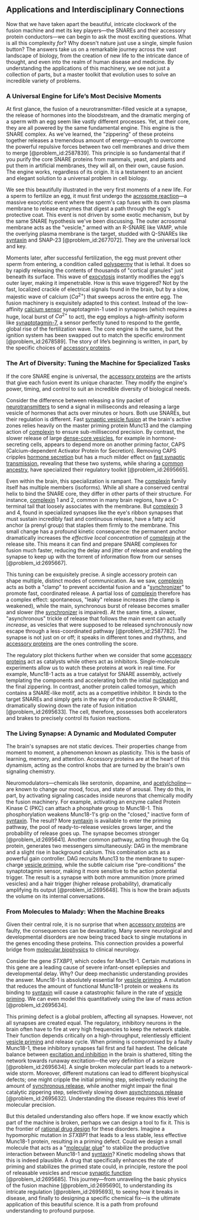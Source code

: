 ## Applications and Interdisciplinary Connections

Now that we have taken apart the beautiful, intricate clockwork of the fusion machine and met its key players—the SNAREs and their accessory protein conductors—we can begin to ask the most exciting questions. What is all this complexity *for*? Why doesn't nature just use a single, simple fusion button? The answers take us on a remarkable journey across the vast landscape of biology, from the creation of new life to the intricate dance of thought, and even into the realm of human disease and medicine. By understanding the applications of this machinery, we see not just a collection of parts, but a master toolkit that evolution uses to solve an incredible variety of problems.

### A Universal Engine for Life’s Most Decisive Moments

At first glance, the fusion of a neurotransmitter-filled vesicle at a synapse, the release of hormones into the bloodstream, and the dramatic merging of a sperm with an egg seem like vastly different processes. Yet, at their core, they are all powered by the same fundamental engine. This engine is the SNARE complex. As we've learned, the "zippering" of these proteins together releases a tremendous amount of energy—enough to overcome the powerful repulsive forces between two cell membranes and drive them to merge [@problem_id:2587839]. This principle is so fundamental that if you purify the core SNARE proteins from mammals, yeast, and plants and put them in artificial membranes, they will all, on their own, cause fusion. The engine works, regardless of its origin. It is a testament to an ancient and elegant solution to a universal problem in cell biology.

We see this beautifully illustrated in the very first moments of a new life. For a sperm to fertilize an egg, it must first undergo the [acrosome reaction](@article_id:149528)—a massive exocytotic event where the sperm's cap fuses with its own plasma membrane to release enzymes that digest a path through the egg's protective coat. This event is not driven by some exotic mechanism, but by the same SNARE hypothesis we've been discussing. The outer acrosomal membrane acts as the "vesicle," armed with an R-SNARE like VAMP, while the overlying plasma membrane is the target, studded with Q-SNAREs like [syntaxin](@article_id:167746) and SNAP-23 [@problem_id:2677072]. They are the universal lock and key.

Moments later, after successful fertilization, the egg must prevent other sperm from entering, a condition called [polyspermy](@article_id:144960) that is lethal. It does so by rapidly releasing the contents of thousands of "cortical granules" just beneath its surface. This wave of [exocytosis](@article_id:141370) instantly modifies the egg's outer layer, making it impenetrable. How is this wave triggered? Not by the fast, localized crackle of electrical signals found in the brain, but by a slow, majestic wave of calcium ($Ca^{2+}$) that sweeps across the entire egg. The fusion machinery is exquisitely adapted to this context. Instead of the low-affinity [calcium sensor](@article_id:162891) synaptotagmin-1 used in synapses (which requires a huge, local burst of $Ca^{2+}$ to act), the egg employs a high-affinity isoform like [synaptotagmin-7](@article_id:182416), a sensor perfectly tuned to respond to the gentle, global rise of the fertilization wave. The core engine is the same, but the ignition system has been swapped out to match the specific environment [@problem_id:2678589]. The story of life’s beginning is written, in part, by the specific choices of [accessory proteins](@article_id:201581).

### The Art of Diversity: Tuning the Machine for Specialized Tasks

If the core SNARE engine is universal, the [accessory proteins](@article_id:201581) are the artists that give each fusion event its unique character. They modify the engine's power, timing, and control to suit an incredible diversity of biological needs.

Consider the difference between releasing a tiny packet of [neurotransmitters](@article_id:156019) to send a signal in milliseconds and releasing a large vesicle of hormones that acts over minutes or hours. Both use SNAREs, but their regulation is different. Fast [synaptic vesicle fusion](@article_id:175923) at the brain's active zones relies heavily on the master priming protein Munc13 and the clamping action of [complexin](@article_id:170533) to ensure sub-millisecond precision. By contrast, the slower release of large [dense-core vesicles](@article_id:168498), for example in hormone-secreting cells, appears to depend more on another priming factor, CAPS (Calcium-dependent Activator Protein for Secretion). Removing CAPS cripples [hormone secretion](@article_id:172685) but has a much milder effect on [fast synaptic transmission](@article_id:172077), revealing that these two systems, while sharing a [common ancestry](@article_id:175828), have specialized their regulatory toolkit [@problem_id:2695665].

Even within the brain, this specialization is rampant. The [complexin](@article_id:170533) family itself has multiple members (isoforms). While all share a conserved central helix to bind the SNARE core, they differ in other parts of their structure. For instance, [complexin](@article_id:170533) 1 and 2, common in many brain regions, have a C-terminal tail that loosely associates with the membrane. But [complexin](@article_id:170533) 3 and 4, found in specialized synapses like the eye's ribbon synapses that must sustain incredibly fast and continuous release, have a fatty acid anchor (a prenyl group) that staples them firmly to the membrane. This small change has a profound kinetic consequence: the permanent anchor dramatically increases the *effective local concentration* of [complexin](@article_id:170533) at the release site. This means it can find and prepare SNARE complexes for fusion much faster, reducing the delay and jitter of release and enabling the synapse to keep up with the torrent of information flow from our senses [@problem_id:2695667].

This tuning can be exquisitely precise. A single accessory protein can shape multiple, distinct modes of communication. As we saw, [complexin](@article_id:170533) acts as both a "clamp" to prevent accidental fusion and a "[synchronizer](@article_id:175356)" to promote fast, coordinated release. A partial loss of [complexin](@article_id:170533) therefore has a complex effect: spontaneous, "leaky" release increases (the clamp is weakened), while the main, synchronous burst of release becomes smaller and slower (the [synchronizer](@article_id:175356) is impaired). At the same time, a slower, "asynchronous" trickle of release that follows the main event can actually *increase*, as vesicles that were supposed to be released synchronously now escape through a less-coordinated pathway [@problem_id:2587782]. The synapse is not just on or off; it speaks in different tones and rhythms, and [accessory proteins](@article_id:201581) are the ones controlling the score.

The regulatory plot thickens further when we consider that some [accessory proteins](@article_id:201581) act as catalysts while others act as inhibitors. Single-molecule experiments allow us to watch these proteins at work in real time. For example, Munc18-1 acts as a true catalyst for SNARE assembly, actively templating the components and accelerating both the initial [nucleation](@article_id:140083) and the final zippering. In contrast, another protein called tomosyn, which contains a SNARE-like motif, acts as a competitive inhibitor. It binds to the target SNAREs and simply gets in the way of the productive R-SNARE, dramatically slowing down the rate of fusion initiation [@problem_id:2695633]. The cell, therefore, possesses both accelerators and brakes to precisely control its fusion reactions.

### The Living Synapse: A Dynamic and Modulated Computer

The brain's synapses are not static devices. Their properties change from moment to moment, a phenomenon known as plasticity. This is the basis of learning, memory, and attention. Accessory proteins are at the heart of this dynamism, acting as the control knobs that are turned by the brain's own signaling chemistry.

Neuromodulators—chemicals like serotonin, dopamine, and [acetylcholine](@article_id:155253)—are known to change our mood, focus, and state of arousal. They do this, in part, by activating signaling cascades inside neurons that chemically modify the fusion machinery. For example, activating an enzyme called Protein Kinase C (PKC) can attach a phosphate group to Munc18-1. This phosphorylation weakens Munc18-1's grip on the "closed," inactive form of [syntaxin](@article_id:167746). The result? More [syntaxin](@article_id:167746) is available to enter the priming pathway, the pool of ready-to-release vesicles grows larger, and the probability of release goes up. The synapse becomes stronger [@problem_id:2695641]. Another common pathway, acting through the Gq protein, generates two messengers simultaneously: DAG in the membrane and a slight rise in background calcium. This combination acts as a powerful gain controller. DAG recruits Munc13 to the membrane to super-charge [vesicle priming](@article_id:178365), while the subtle calcium rise "pre-conditions" the synaptotagmin sensor, making it more sensitive to the action potential trigger. The result is a synapse with both more ammunition (more primed vesicles) and a hair trigger (higher release probability), dramatically amplifying its output [@problem_id:2695648]. This is how the brain adjusts the volume on its internal conversations.

### From Molecules to Malady: When the Machine Breaks

Given their central role, it is no surprise that when [accessory proteins](@article_id:201581) are faulty, the consequences can be devastating. Many severe neurological and developmental disorders are now being traced back to single mutations in the genes encoding these proteins. This connection provides a powerful bridge from [molecular biophysics](@article_id:195369) to clinical neurology.

Consider the gene *STXBP1*, which codes for Munc18-1. Certain mutations in this gene are a leading cause of severe infant-onset epilepsies and developmental delay. Why? Our deep mechanistic understanding provides the answer. Munc18-1 is absolutely essential for [vesicle priming](@article_id:178365). A mutation that reduces the amount of functional Munc18-1 protein or weakens its binding to [syntaxin](@article_id:167746) will cause a catastrophic failure in the rate of [vesicle priming](@article_id:178365). We can even model this quantitatively using the law of mass action [@problem_id:2695634].

This priming defect is a global problem, affecting all synapses. However, not all synapses are created equal. The regulatory, inhibitory neurons in the brain often have to fire at very high frequencies to keep the network stable. Their function depends critically on a high-throughput, relentlessly efficient [vesicle priming](@article_id:178365) and release cycle. When priming is compromised by a faulty Munc18-1, these inhibitory synapses fail first and fail hardest. The delicate balance between [excitation and inhibition](@article_id:175568) in the brain is shattered, tilting the network towards runaway excitation—the very definition of a seizure [@problem_id:2695634]. A single broken molecular part leads to a network-wide storm. Moreover, different mutations can lead to different biophysical defects; one might cripple the initial priming step, selectively reducing the amount of [synchronous release](@article_id:164401), while another might impair the final catalytic zippering step, selectively slowing down [asynchronous release](@article_id:167146) [@problem_id:2695632]. Understanding the disease requires this level of molecular precision.

But this detailed understanding also offers hope. If we know exactly which part of the machine is broken, perhaps we can design a tool to fix it. This is the frontier of [rational drug design](@article_id:163301) for these disorders. Imagine a hypomorphic mutation in *STXBP1* that leads to a less stable, less effective Munc18-1 protein, resulting in a priming defect. Could we design a small molecule that acts as a "[molecular glue](@article_id:192802)" to stabilize the productive interaction between Munc18-1 and [syntaxin](@article_id:167746)? Kinetic modeling shows that this is indeed plausible. A drug that specifically enhances the rate of priming and stabilizes the primed state could, in principle, restore the pool of releasable vesicles and rescue [synaptic function](@article_id:176080) [@problem_id:2695685]. This journey—from unraveling the basic physics of the fusion machine [@problem_id:2695690], to understanding its intricate regulation [@problem_id:2695693], to seeing how it breaks in disease, and finally to designing a specific chemical fix—is the ultimate application of this beautiful science. It is a path from profound understanding to profound purpose.